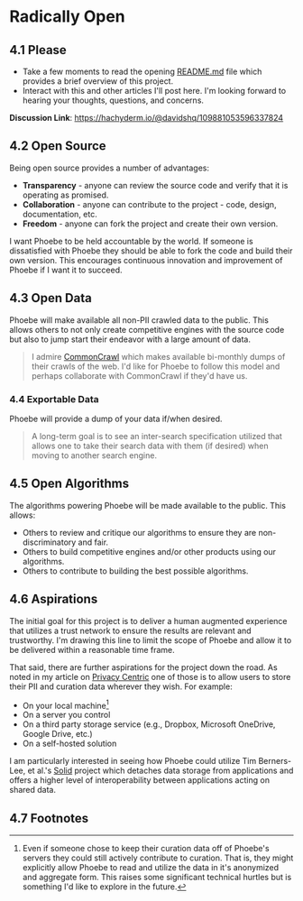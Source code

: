 # Radically Open

## 4.1 Please
- Take a few moments to read the opening [README.md](README.md) file which provides a brief overview of this project.
- Interact with this and other articles I'll post here. I'm looking forward to hearing your thoughts, questions, and concerns.

**Discussion Link**: https://hachyderm.io/@davidshq/109881053596337824

## 4.2 Open Source
Being open source provides a number of advantages:
- **Transparency** - anyone can review the source code and verify that it is operating as promised.
- **Collaboration** - anyone can contribute to the project - code, design, documentation, etc.
- **Freedom** - anyone can fork the project and create their own version.

I want Phoebe to be held accountable by the world. If someone is dissatisfied with Phoebe they should be able to fork the code and build their own version. This encourages continuous innovation and improvement of Phoebe if I want it to succeed.

## 4.3 Open Data
Phoebe will make available all non-PII crawled data to the public. This allows others to not only create competitive engines with the source code but also to jump start their endeavor with a large amount of data.

> I admire [CommonCrawl](https://commoncrawl.org) which makes available bi-monthly dumps of their crawls of the web. I'd like for Phoebe to follow this model and perhaps collaborate with CommonCrawl if they'd have us.

### 4.4 Exportable Data
Phoebe will provide a dump of your data if/when desired.

> A long-term goal is to see an inter-search specification utilized that allows one to take their search data with them (if desired) when moving to another search engine.

## 4.5 Open Algorithms
The algorithms powering Phoebe will be made available to the public. This allows:

- Others to review and critique our algorithms to ensure they are non-discriminatory and fair.
- Others to build competitive engines and/or other products using our algorithms.
- Others to contribute to building the best possible algorithms.

## 4.6 Aspirations
The initial goal for this project is to deliver a human augmented experience that utilizes a trust network to ensure the results are relevant and trustworthy. I'm drawing this line to limit the scope of Phoebe and allow it to be delivered within a reasonable time frame.

That said, there are further aspirations for the project down the road. As noted in my article on [Privacy Centric](S03.%20Privacy%20Centric.md) one of those is to allow users to store their PII and curation data wherever they wish. For example:
- On your local machine[^local]
- On a server you control
- On a third party storage service (e.g., Dropbox, Microsoft OneDrive, Google Drive, etc.)
- On a self-hosted solution

I am particularly interested in seeing how Phoebe could utilize Tim Berners-Lee, et al.'s [Solid](https://solid.inrupt.com/) project which detaches data storage from applications and offers a higher level of interoperability between applications acting on shared data.


## 4.7 Footnotes
[^local]: Even if someone chose to keep their curation data off of Phoebe's servers they could still actively contribute to curation. That is, they might explicitly allow Phoebe to read and utilize the data in it's anonymized and aggregate form. This raises some significant technical hurtles but is something I'd like to explore in the future.